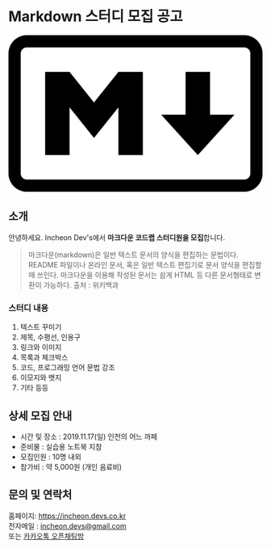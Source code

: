 # Markdown 스터디 모집 공고

![마크다운 로고](https://raw.githubusercontent.com/denlyou/sblabs_markdown_codelab_examples/master/mdlogo.png)

## 소개

안녕하세요. Incheon Dev's에서 **마크다운 코드랩 스터디원을 모집**합니다.
> 마크다운(markdown)은 일반 텍스트 문서의 양식을 편집하는 문법이다. README 파일이나 온라인 문서, 혹은 일반 텍스트 편집기로 문서 양식을 편집할 때 쓰인다. 마크다운을 이용해 작성된 문서는 쉽게 HTML 등 다른 문서형태로 변환이 가능하다.
> 출처 : 위키백과

### 스터디 내용
1. 텍스트 꾸미기
1. 제목, 수평선, 인용구
1. 링크와 이미지
1. 목록과 체크박스
1. 코드, 프로그래밍 언어 문법 강조
1. 이모지와 뱃지
1. 기타 등등

## 상세 모집 안내
- 시간 및 장소 : 2019.11.17(일) 인천의 어느 까페
- 준비물 : 실습용 노트북 지참
- 모집인원 : 10명 내외
- 참가비 : 약 5,000원 (개인 음료비)

## 문의 및 연락처
홈페이지: <https://incheon.devs.co.kr>  
전자메일 : <incheon.devs@gmail.com>  
또는 [카카오톡 오픈채팅방](http://chat.devs.co.kr)

